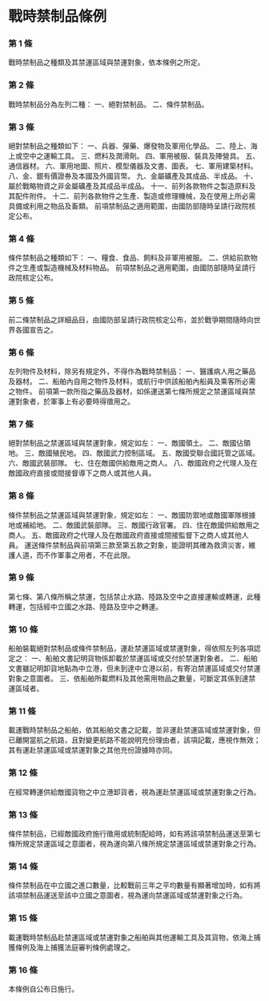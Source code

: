# 戰時禁制品條例

### 第 1 條

戰時禁制品之種類及其禁運區域與禁運對象，依本條例之所定。

### 第 2 條

戰時禁制品分為左列二種：
一、絕對禁制品。
二、條件禁制品。

### 第 3 條

絕對禁制品之種類如下：
一、兵器、彈藥、爆發物及軍用化學品。
二、陸上、海上或空中之運輸工具。
三、燃料及潤滑劑。
四、軍用被服、裝具及陣營具。
五、通信器材。
六、軍用地圖、照片、模型儀器及文書、圖表。
七、軍用建築材料。
八、金、銀有價證券及本國及外國貨幣。
九、金屬礦產及其成品、半成品。
十、屬於戰略物資之非金屬礦產及其成品半成品。
十一、前列各款物件之製造原料及其配件附件。
十二、前列各款物件之生產、製造或修理機械，及在使用上所必需具備或利用之物品及畜類。
前項禁制品之適用範圍，由國防部隨時呈請行政院核定公布。

### 第 4 條

條件禁制品之種類如下：
一、糧食、食品、飼料及非軍用被服。
二、供給前款物件之生產或製造機械及材料物品。
前項禁制品之適用範圍，由國防部隨時呈請行政院核定公布。

### 第 5 條

前二條禁制品之詳細品目，由國防部呈請行政院核定公布，並於戰爭期間隨時向世界各國宣告之。

### 第 6 條

左列物件及材料，除另有規定外，不得作為戰時禁制品：
一、醫護病人用之藥品及器材。
二、船舶內自用之物件及材料，或航行中供該船舶內船員及乘客所必需之物件。
前項第一款所指之藥品及器材，如係運送第七條所規定之禁運區域與禁運對象者，於軍事上有必要時得徵用之。

### 第 7 條

絕對禁制品之禁運區域與禁運對象，規定如左：
一、敵國領土。
二、敵國佔領地。
三、敵國殖民地。
四、敵國武力控制區域。
五、敵國受聯合國託管之區域。
六、敵國武裝部隊。
七、住在敵國供給敵用之商人。
八、敵國政府之代理人及在敵國政府直接或間接督導下之商人或其他人員。

### 第 8 條

條件禁制品之禁運區域與禁運對象，規定如左：
一、敵國防禦地或敵國軍隊根據地或補給地。
二、敵國武裝部隊。
三、敵國行政官署。
四、住在敵國供給敵用之商人。
五、敵國政府之代理人及在敵國政府直接或間接監督下之商人或其他人員。
運送條件禁制品與前項第三款至第五款之對象，能證明其確為救濟災害，維護人道，而不作軍事之用者，不在此限。

### 第 9 條

第七條、第八條所稱之禁運，包括禁止水路、陸路及空中之直接運輸或轉運，此種轉運，包括經中立國之水路、陸路及空中之轉運。

### 第 10 條

船舶裝載絕對禁制品或條件禁制品，運赴禁運區域或禁運對象，得依照左列各項認定之：
一、船舶文書記明貨物係卸載於禁運區域或交付於禁運對象者。
二、船舶文書雖記明卸貨地點為中立港，但未到達中立港以前，有寄泊禁運區域或交付禁運對象之意圖者。
三、依船舶所載燃料及其他需用物品之數量，可斷定其係到達禁運區域者。

### 第 11 條

載運戰時禁制品之船舶，依其船舶文書之記載，並非運赴禁運區域或禁運對象，但已離開當航之航路，且對變更航路不能說明充份理由者，該項記載，應視作無效；其有運赴禁運區域或禁運對象之其他充份證據時亦同。

### 第 12 條

在經常轉運供給敵國貨物之中立港卸貨者，視為運赴禁運區域或禁運對象之行為。

### 第 13 條

條件禁制品，已經敵國政府施行徵用或統制配給時，如有將該項禁制品運送至第七條所規定禁運區域之意圖者，視為運向第八條所規定禁運區域或禁運對象之行為。

### 第 14 條

條件禁制品在中立國之進口數量，比較戰前三年之平均數量有顯著增加時，如有將該項禁制品運送至該中立國之意圖者，視為運向禁運區域或禁運對象之行為。

### 第 15 條

載運戰時禁制品赴禁運區域或禁運對象之船舶與其他運輸工具及其貨物，依海上捕獲條例及海上捕獲法庭審判條例處理之。

### 第 16 條

本條例自公布日施行。
